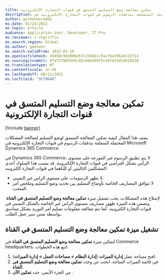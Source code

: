 ```yaml
---
title: تمكين معالجة وضع التسليم المتسق في قنوات التجارة الإلكترونية
description: يصف هذا المقال كيفية تمكين المعالجة المتسق لوضع التسليم لمعالجة المشكلات المحتملة المتعلقة بتدفقات الرسوم في قنوات التجارة الإلكترونية في Microsoft Dynamics 365 Commerce.
author: gvrmohanreddy
ms.date: 02/24/2022
ms.topic: article
audience: Application User, Developer, IT Pro
ms.reviewer: v-chgriffin
ms.search.region: Global
ms.author: gmohanv
ms.search.validFrom: 2022-02-10
ms.openlocfilehash: 43450c9d380bd57c234bb1c9acfbe296ab115f14
ms.sourcegitcommit: 87e727005399c82cbb6509f5ce9fb33d18928d30
ms.translationtype: HT
ms.contentlocale: ar-SA
ms.lasthandoff: 08/12/2022
ms.locfileid: "9279640"
---
```

# <a name="enable-consistent-delivery-mode-handling-in-e-commerce-channels"></a>تمكين معالجة وضع التسليم المتسق في قنوات التجارة الإلكترونية 

[!include [banner](includes/banner.md)]

يصف هذا المقال كيفية تمكين المعالجة المتسق لوضع التسليم لمعالجة المشكلات المحتملة المتعلقة بتدفقات الرسوم في قنوات التجارة الإلكترونية في Microsoft Dynamics 365 Commerce.

في Dynamics 365 Commerce، لا يتم تطبيق الرسوم غير الموزعة على مستوى الرأس بشكل افتراضي في قنوات التجارة الإلكترونية. قد يسبب هذا السلوك أحدي المشكلتين التاليتين أو كلتاهما في قنوات التجارة الكترونيه:

- لا تظهر الرسومات علي مستوي الراس غير النسبي.
- لا تتوافق المصاريف الخاصة بأوضاع التسليم بين تحديد وضع التسليم وملخص أمر السحب.

لإصلاح هذه المشكلات، يجب تشغيل ميزة **تمكين معالجة وضع التسليم المتسق في القناة**. وتضمن هذه الميزة ظهور مصاريف مستوي الراس غير الخاصة بالشكل النسبي في قنوات التجارة الكترونيه، كما تتم معالجه معلومات تسليم أمر التوريد بشكل متناسق بواسطة نفس سير عمل الطلب.

## <a name="turn-on-the-enable-consistent-delivery-mode-handling-in-channel-feature"></a>تشغيل ميزة تمكين معالجة وضع التسليم المتسق في القناة

لتمكين ميزة **تمكين معالجة وضع التسليم المتسق في القناة** في Commerce headquarters، اتبع هذه الخطوات.

1. افتح مساحة عمل **إدارة الميزات** (**إدارة النظام \> مساحات العمل \> إدارة الميزات**).
1. في قائمة الميزات المتاحة، ابحث عن وحدد **تمكين معالجة وضع التسليم المتسق في القناة**.
1. من الجزء الأيمن، حدد **تمكين الآن** .

